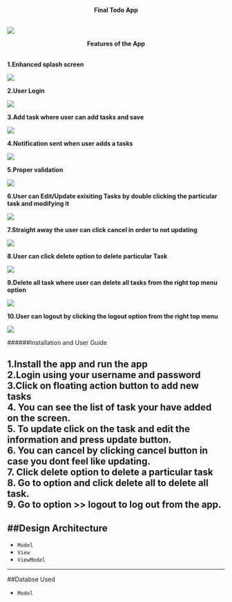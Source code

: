 
<b><center>Final Todo App</center></b><br>

![](app/src/main/res/drawable/todoapp.gif)

<b><center>Features of the App</center></b><br>

<b>1.Enhanced splash screen</b><br>

![](app/src/main/res/drawable/screen.jpg)

<b>2.User Login</b><br>

![](app/src/main/res/drawable/login.gif)

<b>3.Add task where user can add tasks and save</b><br>

![](app/src/main/res/drawable/addtasks.gif)

<b>4.Notification sent when user adds a tasks</b><br>

![](app/src/main/res/drawable/notification.gif)

<b>5.Proper validation</b><br>

![](app/src/main/res/drawable/propervalidation.gif)

<b>6.User can Edit/Update exisiting Tasks by double clicking the particular task and modifying it</b><br>

![](app/src/main/res/drawable/update.gif)

<b>7.Straight away the user can click cancel in order to not updating</b><br> 

![](app/src/main/res/drawable/cancel.gif)

<b>8.User can click delete option to delete particular Task</b><br>

![](app/src/main/res/drawable/delete.gif)

<b>9.Delete all task where user can delete all tasks from the right top menu option</b><br>

![](app/src/main/res/drawable/deleteall.gif)

<b>10.User can logout by clicking the logout option from the right top menu</b><br>

![](app/src/main/res/drawable/logout.gif)



######Installation and User Guide<br>

1.Install the app and run the app<br>
2.Login using your username and password<br>
3.Click on floating action button to add new tasks<br>
4. You can see the list of task your have added on the screen.<br>
5. To update click on the task and edit the information and press update button.<br>
6. You can cancel by clicking cancel button in case you dont feel like updating.<br>
7. Click delete option to delete a particular task<br>
8. Go to option and click delete all to delete all task.<br>
9. Go to option >> logout to log out from the app.<br>
---
##Design Architecture
---
* `Model`  <br>
* `View`  <br>
* `ViewModel`  <br>
---

##Databse Used
* `Model`
